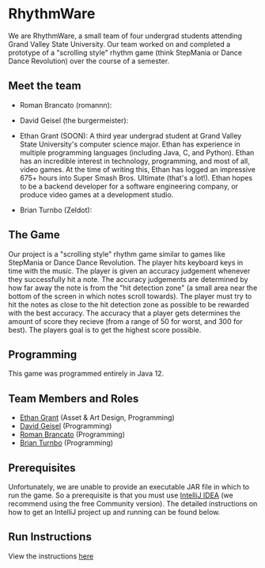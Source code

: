 # RhythmWare

We are RhythmWare, a small team of four undergrad students attending Grand Valley State University. Our team worked on and completed a prototype of a "scrolling style" rhythm game (think StepMania or Dance Dance Revolution) over the course of a semester.

## Meet the team

* Roman Brancato (romannn): 

* David Geisel (the burgermeister):

* Ethan Grant (SOON): A third year undergrad student at Grand Valley State University's computer science major. Ethan has experience in multiple programming languages (including Java, C, and Python). Ethan has an incredible interest in technology, programming, and most of all, video games. At the time of writing this, Ethan has logged an impressive 675+ hours into Super Smash Bros. Ultimate (that's a lot!). Ethan hopes to be a backend developer for a software engineering company, or produce video games at a development studio. 

* Brian Turnbo (Zeldot):

## The Game

Our project is a "scrolling style" rhythm game similar to games like StepMania or Dance Dance Revolution. The player hits keyboard keys in time with the music. The player is given an accuracy judgement whenever they successfully hit a note. The accuracy judgements are determined by how far away the note is from the "hit detection zone" (a small area near the bottom of the screen in which notes scroll towards). The player must try to hit the notes as close to the hit detection zone as possible to be rewarded with the best accuracy. The accuracy that a player gets determines the amount of score they recieve (from a range of 50 for worst, and 300 for best). The players goal is to get the highest score possible.


## Programming

This game was programmed entirely in Java 12.


## Team Members and Roles

* [Ethan Grant](https://github.com/EthanGrant1/CIS350-HW2-Grant/tree/main) (Asset & Art Design, Programming)
* [David Geisel](https://github.com/geiseld/CIS350-HW2-Geisel/tree/main) (Programming)
* [Roman Brancato](https://github.com/romanbrancato/-CIS350-HW2-Brancato) (Programming)
* [Brian Turnbo](https://github.com/BrianVT8/CIS350-HW2-Turnbo) (Programming)

## Prerequisites

Unfortunately, we are unable to provide an executable JAR file in which to run the game. So a prerequisite is that you must use [IntelliJ IDEA](https://www.jetbrains.com/idea/download) (we recommend using the free Community version). The detailed instructions on how to get an IntelliJ project up and running can be found below.

## Run Instructions

View the instructions [here](https://github.com/EthanGrant1/GVSU-CIS350-RhythmWare/blob/master/docs/Run%20Instructions.pdf)
